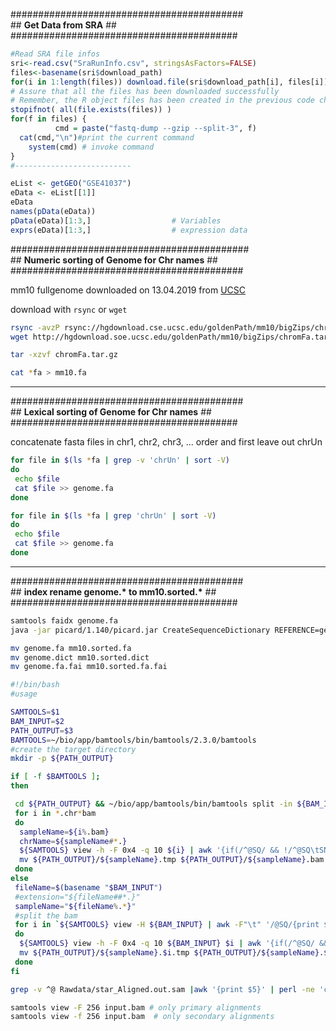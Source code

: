\##########################################<br />
\## __Get Data from SRA__ ##<br />
\#########################################<br />
```R
#Read SRA file infos
sri<-read.csv("SraRunInfo.csv", stringsAsFactors=FALSE)
files<-basename(sri$download_path)
for(i in 1:length(files)) download.file(sri$download_path[i], files[i])
# Assure that all the files has been downloaded successfully
# Remember, the R object files has been created in the previous code chunk
stopifnot( all(file.exists(files)) )
for(f in files) {
          cmd = paste("fastq-dump --gzip --split-3", f)
  cat(cmd,"\n")#print the current command
    system(cmd) # invoke command
}
#--------------------------

eList <- getGEO("GSE41037")
eData <- eList[[1]]
eData
names(pData(eData))
pData(eData)[1:3,] 					# Variables 
exprs(eData)[1:3,]					# expression data
```


\###########################################<br />
\## __Numeric sorting of Genome for Chr names__ ##<br />
\##########################################<br />

 mm10 fullgenome downloaded on 13.04.2019 from [UCSC](https://hgdownload.soe.ucsc.edu/downloads.html "UCSC Sequence and Annotation Downloads")
 
 download with `rsync` or `wget`

```bash
rsync -avzP rsync://hgdownload.cse.ucsc.edu/goldenPath/mm10/bigZips/chromFa.tar.gz .
wget http://hgdownload.soe.ucsc.edu/goldenPath/mm10/bigZips/chromFa.tar.gz

tar -xzvf chromFa.tar.gz

cat *fa > mm10.fa
```
---
\##########################################<br />
\## __Lexical sorting of Genome for Chr names__ ##<br />
\#########################################<br />

concatenate fasta files in chr1, chr2, chr3, ... order and first leave out chrUn
```bash
for file in $(ls *fa | grep -v 'chrUn' | sort -V)
do
 echo $file
 cat $file >> genome.fa
done

for file in $(ls *fa | grep 'chrUn' | sort -V)
do
 echo $file
 cat $file >> genome.fa
done
```
---
\##########################################<br />
\## __index rename genome.* to mm10.sorted.*__ ##<br />
\#########################################<br />

```bash
samtools faidx genome.fa
java -jar picard/1.140/picard.jar CreateSequenceDictionary REFERENCE=genome.fa OUTPUT=genome.dict

mv genome.fa mm10.sorted.fa
mv genome.dict mm10.sorted.dict
mv genome.fa.fai mm10.sorted.fa.fai
```



```bash
#!/bin/bash
#usage   

SAMTOOLS=$1
BAM_INPUT=$2
PATH_OUTPUT=$3
BAMTOOLS=~/bio/app/bamtools/bin/bamtools/2.3.0/bamtools
#create the target directory
mkdir -p ${PATH_OUTPUT}

if [ -f $BAMTOOLS ];
then

 cd ${PATH_OUTPUT} && ~/bio/app/bamtools/bin/bamtools split -in ${BAM_INPUT} -refPrefix "" -reference
 for i in *.chr*bam 
 do 
  sampleName=${i%.bam}
  chrName=${sampleName#*.}
  ${SAMTOOLS} view -h -F 0x4 -q 10 ${i} | awk '{if(/^@SQ/ && !/^@SQ\tSN:'$chrName'/) next} {if(/^@/) print $0}{if ($3~/^'$chrName'/) print $0}' | ${SAMTOOLS} view -hbS - > ${PATH_OUTPUT}/${sampleName}.tmp
  mv ${PATH_OUTPUT}/${sampleName}.tmp ${PATH_OUTPUT}/${sampleName}.bam
 done
else
 fileName=$(basename "$BAM_INPUT")
 #extension="${fileName##*.}"
 sampleName="${fileName%.*}"
 #split the bam
 for i in `${SAMTOOLS} view -H ${BAM_INPUT} | awk -F"\t" '/@SQ/{print $2}' |  cut -d":" -f2`
 do
  ${SAMTOOLS} view -h -F 0x4 -q 10 ${BAM_INPUT} $i | awk '{if(/^@SQ/ && !/^@SQ\tSN:'$i'/) next} {if(/^@/) print $0}{if ($3~/^'$i'/) print $0}' | $1 view -hbS - > ${PATH_OUTPUT}/${sampleName}.$i.tmp
  mv ${PATH_OUTPUT}/${sampleName}.$i.tmp ${PATH_OUTPUT}/${sampleName}.$i.bam
 done
fi
```

```bash
grep -v ^@ Rawdata/star_Aligned.out.sam |awk '{print $5}' | perl -ne 'chomp;$H{$_}++; END {$cnt += $H{$_} for sort keys %H; print "$_ - $H{$_} - ".(($H{$_}/$cnt)*100)."\n" for sort {$a<=>$b} keys %H; }'
```


```bash
samtools view -F 256 input.bam # only primary alignments
samtools view -f 256 input.bam  # only secondary alignments
```


